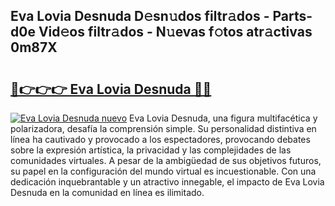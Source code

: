 ## Eva Lovia Desnuda D𝚎sn𝚞dos filtr𝚊dos - Parts-d0e Vid𝚎os filtr𝚊dos - N𝚞evas f𝚘tos atr𝚊ctivas 0m87X

# <h2><a href="http://mb8tyb.tromn.icu/?c=Eva+Lovia+Desnuda">🔗👉👉👉 Eva Lovia Desnuda 🔗🔗</a></h2>

[![Eva Lovia Desnuda nuevo](https://i.imgur.com/pEAQMta.gif)](http://mb8tyb.tromn.icu/?c=Eva+Lovia+Desnuda)
Eva Lovia Desnuda, una figura multifacética y polarizadora, desafía la comprensión simple. Su personalidad distintiva en línea ha cautivado y provocado a los espectadores, provocando debates sobre la expresión artística, la privacidad y las complejidades de las comunidades virtuales. A pesar de la ambigüedad de sus objetivos futuros, su papel en la configuración del mundo virtual es incuestionable. Con una dedicación inquebrantable y un atractivo innegable, el impacto de Eva Lovia Desnuda en la comunidad en línea es ilimitado.
